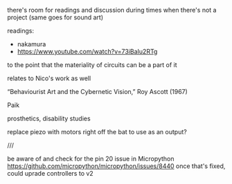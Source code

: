 
there's room for readings and discussion during times when there's not a project (same goes for sound art)

readings:
- nakamura
- https://www.youtube.com/watch?v=73iBaIu2RTg

to the point that the materiality of circuits can be a part of it

relates to Nico's work as well

“Behaviourist Art and the Cybernetic Vision,” Roy Ascott (1967)

Paik

prosthetics, disability studies



replace piezo with motors right off the bat to use as an output?



///

be aware of and check for the pin 20 issue in Micropython
https://github.com/micropython/micropython/issues/8440
once that's fixed, could uprade controllers to v2